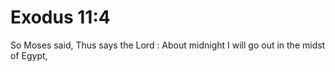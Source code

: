# Exodus 11:4

So Moses said, Thus says the Lord : About midnight I will go out in the midst of Egypt,
